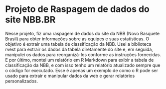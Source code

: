 # Projeto de Raspagem de dados do site NBB.BR
Nesse projeto, fiz uma raspagem de dados do site da NBB (Novo Basquete Brasil) para obter informações sobre as equipes e suas estatísticas. O objetivo é extrair uma tabela de classificação da NBB. Usei a biblioteca rvest para extrair os dados da tabela diretamente do site e, em seguida, manipulei os dados para reorganizá-los conforme as instruções fornecidas. E por último, montei um relatório em R Markdown para exibir a tabela de classificação da NBB, e com isso tenho um relatório atualizado sempre que o código for executado. Esse é apenas um exemplo de como o R pode ser usado para extrair e manipular dados da web e gerar relatórios personalizados.

